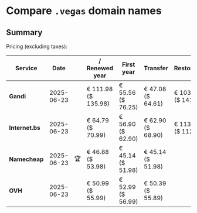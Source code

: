 # Compare `.vegas` domain names

## Summary

Pricing (excluding taxes):

| Service | Date |  | / Renewed year | First year | Transfer | Restoration |
|--|--|--|--|--|--|--|
| **Gandi** | 2025-06-23 |  | € 111.98<br>($ 135.98) | € 55.56<br>($ 76.25) | € 47.08<br>($ 64.61) | € 103.39<br>($ 141.88) |
| **Internet.bs** | 2025-06-23 |  | € 64.79<br>($ 70.99) | € 56.90<br>($ 62.90) | € 62.90<br>($ 68.90) | € 113.45<br>($ 112.09) |
| **Namecheap** | 2025-06-23 | 🏆 | € 46.88<br>($ 53.98) | € 45.14<br>($ 51.98) | € 45.14<br>($ 51.98) |  |
| **OVH** | 2025-06-23 |  | € 50.99<br>($ 55.99) | € 52.99<br>($ 56.99) | € 50.39<br>($ 55.89) |  |
